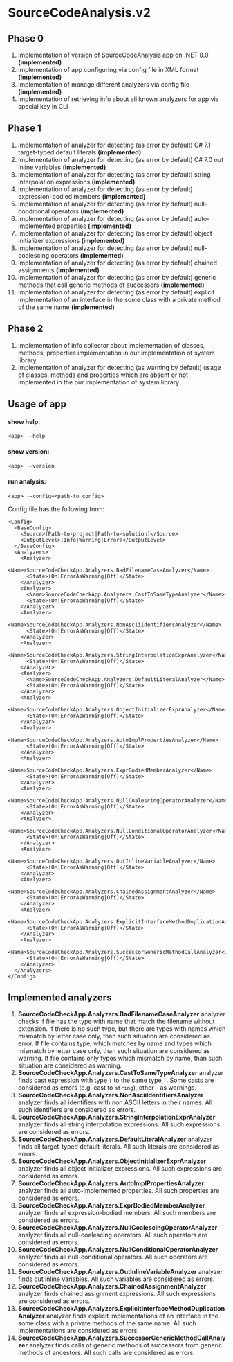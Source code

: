 # SourceCodeAnalysis.v2

## Phase 0

1. implementation of version of SourceCodeAnalysis app on .NET 8.0 **(implemented)**
1. implementation of app configuring via config file in XML format **(implemented)**
1. implementation of manage different analyzers via config file **(implemented)**
1. implementation of retrieving info about all known analyzers for app via special key in CLI

## Phase 1

1. implementation of analyzer for detecting (as error by default) C# 7.1 target-typed default literals **(implemented)**
1. implementation of analyzer for detecting (as error by default) C# 7.0 out inline variables **(implemented)**
1. implementation of analyzer for detecting (as error by default) string interpolation expressions **(implemented)**
1. implementation of analyzer for detecting (as error by default) expression-bodied members **(implemented)**
1. implementation of analyzer for detecting (as error by default) null-conditional operators **(implemented)**
1. implementation of analyzer for detecting (as error by default) auto-implemented properties **(implemented)**
1. implementation of analyzer for detecting (as error by default) object initializer expressions **(implemented)**
1. implementation of analyzer for detecting (as error by default) null-coalescing operators **(implemented)**
1. implementation of analyzer for detecting (as error by default) chained assignments **(implemented)**
1. implementation of analyzer for detecting (as error by default) generic methods that call generic methods of successors **(implemented)**
1. implementation of analyzer for detecting (as error by default) explicit implementation of an interface in the some class with a private method of the same name **(implemented)**

## Phase 2

1. implementation of  info collector about implementation of classes, methods, properties implementation in our implementation of system library
1. implementation of analyzer for detecting (as warning by default) usage of classes, methods and properties which are absent or not implemented in the our implementation of system library


## Usage of app

#### show help:
```
<app> --help
```
#### show version:
```
<app> --version
```
#### run analysis:
```
<app> --config=<path-to_config>
```
Config file has the following form:
```
<Config>
  <BaseConfig>
    <Source>(Path-to-project|Path-to-solution)</Source>
    <OutputLevel>(Info|Warning|Error)</OutputLevel>
  </BaseConfig>
  <Analyzers>
    <Analyzer>
      <Name>SourceCodeCheckApp.Analyzers.BadFilenameCaseAnalyzer</Name>
      <State>(On|ErrorAsWarning|Off)</State>
    </Analyzer>
    <Analyzer>
      <Name>SourceCodeCheckApp.Analyzers.CastToSameTypeAnalyzer</Name>
      <State>(On|ErrorAsWarning|Off)</State>
    </Analyzer>
    <Analyzer>
      <Name>SourceCodeCheckApp.Analyzers.NonAsciiIdentifiersAnalyzer</Name>
      <State>(On|ErrorAsWarning|Off)</State>
    </Analyzer>
    <Analyzer>
      <Name>SourceCodeCheckApp.Analyzers.StringInterpolationExprAnalyzer</Name>
      <State>(On|ErrorAsWarning|Off)</State>
    </Analyzer>
    <Analyzer>
      <Name>SourceCodeCheckApp.Analyzers.DefaultLiteralAnalyzer</Name>
      <State>(On|ErrorAsWarning|Off)</State>
    </Analyzer>
    <Analyzer>
      <Name>SourceCodeCheckApp.Analyzers.ObjectInitializerExprAnalyzer</Name>
      <State>(On|ErrorAsWarning|Off)</State>
    </Analyzer>
    <Analyzer>
      <Name>SourceCodeCheckApp.Analyzers.AutoImplPropertiesAnalyzer</Name>
      <State>(On|ErrorAsWarning|Off)</State>
    </Analyzer>
    <Analyzer>
      <Name>SourceCodeCheckApp.Analyzers.ExprBodiedMemberAnalyzer</Name>
      <State>(On|ErrorAsWarning|Off)</State>
    </Analyzer>
    <Analyzer>
      <Name>SourceCodeCheckApp.Analyzers.NullCoalescingOperatorAnalyzer</Name>
      <State>(On|ErrorAsWarning|Off)</State>
    </Analyzer>
    <Analyzer>
      <Name>SourceCodeCheckApp.Analyzers.NullConditionalOperatorAnalyzer</Name>
      <State>(On|ErrorAsWarning|Off)</State>
    </Analyzer>
    <Analyzer>
      <Name>SourceCodeCheckApp.Analyzers.OutInlineVariableAnalyzer</Name>
      <State>(On|ErrorAsWarning|Off)</State>
    </Analyzer>
    <Analyzer>
      <Name>SourceCodeCheckApp.Analyzers.ChainedAssignmentAnalyzer</Name>
      <State>(On|ErrorAsWarning|Off)</State>
    </Analyzer>
    <Analyzer>
      <Name>SourceCodeCheckApp.Analyzers.ExplicitInterfaceMethodDuplicationAnalyzer</Name>
      <State>(On|ErrorAsWarning|Off)</State>
    </Analyzer>
    <Analyzer>
      <Name>SourceCodeCheckApp.Analyzers.SuccessorGenericMethodCallAnalyzer</Name>
      <State>(On|ErrorAsWarning|Off)</State>
    </Analyzer>
  </Analyzers>
</Config>
```

## Implemented analyzers

1. **SourceCodeCheckApp.Analyzers.BadFilenameCaseAnalyzer** analyzer checks if file has the type with name that match the filename without extension. If there is no such type, but there are types with names which mismatch by letter case only, than such situation are considered as error. If file contains type, which matches by name and types which mismatch by letter case only, than such situation are considered as warning. If file contains only types which mismatch by name, than such situation are considered as warning.
1. **SourceCodeCheckApp.Analyzers.CastToSameTypeAnalyzer** analyzer finds cast expression with type `T` to the same type `T`. Some casts are considered as errors (e.g. cast to `string`), other - as warnings.
1. **SourceCodeCheckApp.Analyzers.NonAsciiIdentifiersAnalyzer** analyzer finds all identifiers with non ASCII letters in their names. All such identifiers are considered as errors.
1. **SourceCodeCheckApp.Analyzers.StringInterpolationExprAnalyzer** analyzer finds all string interpolation expressions. All such expressions are considered as errors.
1. **SourceCodeCheckApp.Analyzers.DefaultLiteralAnalyzer** analyzer finds all target-typed default literals. All such literals are considered as errors.
1. **SourceCodeCheckApp.Analyzers.ObjectInitializerExprAnalyzer** analyzer finds all object initializer expressions. All such expressions are considered as errors.
1. **SourceCodeCheckApp.Analyzers.AutoImplPropertiesAnalyzer** analyzer finds all auto-implemented properties. All such properties are considered as errors.
1. **SourceCodeCheckApp.Analyzers.ExprBodiedMemberAnalyzer** analyzer finds all expression-bodied members. All such members are considered as errors.
1. **SourceCodeCheckApp.Analyzers.NullCoalescingOperatorAnalyzer** analyzer finds all null-coalescing operators. All such operators are considered as errors.
1. **SourceCodeCheckApp.Analyzers.NullConditionalOperatorAnalyzer** analyzer finds all null-conditional operators. All such operators are considered as errors.
1. **SourceCodeCheckApp.Analyzers.OutInlineVariableAnalyzer** analyzer finds out inline variables. All such variables are considered as errors.
1. **SourceCodeCheckApp.Analyzers.ChainedAssignmentAnalyzer** analyzer finds chained assignment expressions. All such expressions are considered as errors.
1. **SourceCodeCheckApp.Analyzers.ExplicitInterfaceMethodDuplicationAnalyzer** analyzer finds explicit implementations of an interface in the some class with a private methods of the same name. All such implementations are considered as errors.
1. **SourceCodeCheckApp.Analyzers.SuccessorGenericMethodCallAnalyzer** analyzer finds calls of generic methods of successors from generic methods of ancestors. All such calls are considered as errors.